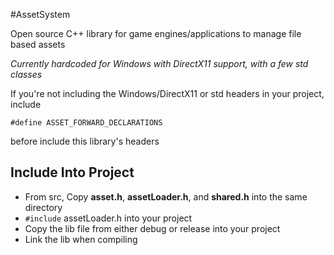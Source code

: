 #AssetSystem

Open source C++ library for game engines/applications to manage file based assets

*Currently hardcoded for Windows with DirectX11 support, with a few std classes*

If you're not including the Windows/DirectX11 or std headers in your project, include
```
#define ASSET_FORWARD_DECLARATIONS
```
before include this library's headers

## Include Into Project
- From src, Copy **asset.h**, **assetLoader.h**, and **shared.h** into the same directory
- ```#include``` assetLoader.h into your project
- Copy the lib file from either debug or release into your project
- Link the lib when compiling